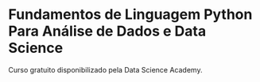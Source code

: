 # Fundamentos de Linguagem Python Para Análise de Dados e Data Science
Curso gratuito disponibilizado pela Data Science Academy.
